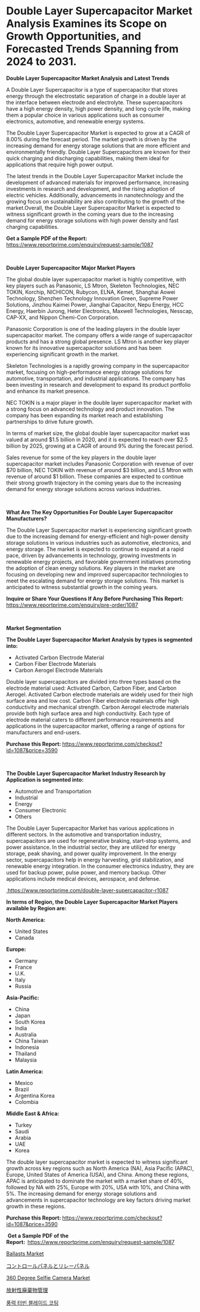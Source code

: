 <p><h1>Double Layer Supercapacitor Market Analysis Examines its Scope on Growth Opportunities, and Forecasted Trends Spanning from 2024 to 2031.</h1></p><p><strong>Double Layer Supercapacitor Market Analysis and Latest Trends</strong></p>
<p><p>A Double Layer Supercapacitor is a type of supercapacitor that stores energy through the electrostatic separation of charge in a double layer at the interface between electrode and electrolyte. These supercapacitors have a high energy density, high power density, and long cycle life, making them a popular choice in various applications such as consumer electronics, automotive, and renewable energy systems.</p><p>The Double Layer Supercapacitor Market is expected to grow at a CAGR of 8.00% during the forecast period. The market growth is driven by the increasing demand for energy storage solutions that are more efficient and environmentally friendly. Double Layer Supercapacitors are known for their quick charging and discharging capabilities, making them ideal for applications that require high power output.</p><p>The latest trends in the Double Layer Supercapacitor Market include the development of advanced materials for improved performance, increasing investments in research and development, and the rising adoption of electric vehicles. Additionally, advancements in nanotechnology and the growing focus on sustainability are also contributing to the growth of the market.Overall, the Double Layer Supercapacitor Market is expected to witness significant growth in the coming years due to the increasing demand for energy storage solutions with high power density and fast charging capabilities.</p></p>
<p><strong>Get a Sample PDF of the Report:&nbsp;</strong> <a href="https://www.reportprime.com/enquiry/request-sample/1087">https://www.reportprime.com/enquiry/request-sample/1087</a></p>
<p>&nbsp;</p>
<p><strong>Double Layer Supercapacitor Major Market Players</strong></p>
<p><p>The global double layer supercapacitor market is highly competitive, with key players such as Panasonic, LS Mtron, Skeleton Technologies, NEC TOKIN, Korchip, NICHICON, Rubycon, ELNA, Kemet, Shanghai Aowei Technology, Shenzhen Technology Innovation Green, Supreme Power Solutions, Jinzhou Kaimei Power, Jianghai Capacitor, Nepu Energy, HCC Energy, Haerbin Jurong, Heter Electronics, Maxwell Technologies, Nesscap, CAP-XX, and Nippon Chemi-Con Corporation.</p><p>Panasonic Corporation is one of the leading players in the double layer supercapacitor market. The company offers a wide range of supercapacitor products and has a strong global presence. LS Mtron is another key player known for its innovative supercapacitor solutions and has been experiencing significant growth in the market.</p><p>Skeleton Technologies is a rapidly growing company in the supercapacitor market, focusing on high-performance energy storage solutions for automotive, transportation, and industrial applications. The company has been investing in research and development to expand its product portfolio and enhance its market presence.</p><p>NEC TOKIN is a major player in the double layer supercapacitor market with a strong focus on advanced technology and product innovation. The company has been expanding its market reach and establishing partnerships to drive future growth.</p><p>In terms of market size, the global double layer supercapacitor market was valued at around $1.5 billion in 2020, and it is expected to reach over $2.5 billion by 2025, growing at a CAGR of around 9% during the forecast period.</p><p>Sales revenue for some of the key players in the double layer supercapacitor market includes Panasonic Corporation with revenue of over $70 billion, NEC TOKIN with revenue of around $3 billion, and LS Mtron with revenue of around $1 billion. These companies are expected to continue their strong growth trajectory in the coming years due to the increasing demand for energy storage solutions across various industries.</p></p>
<p>&nbsp;</p>
<p><strong>What Are The Key Opportunities For Double Layer Supercapacitor Manufacturers?</strong></p>
<p><p>The Double Layer Supercapacitor market is experiencing significant growth due to the increasing demand for energy-efficient and high-power density storage solutions in various industries such as automotive, electronics, and energy storage. The market is expected to continue to expand at a rapid pace, driven by advancements in technology, growing investments in renewable energy projects, and favorable government initiatives promoting the adoption of clean energy solutions. Key players in the market are focusing on developing new and improved supercapacitor technologies to meet the escalating demand for energy storage solutions. This market is anticipated to witness substantial growth in the coming years.</p></p>
<p><strong>Inquire or Share Your Questions If Any Before Purchasing This Report:</strong> <a href="https://www.reportprime.com/enquiry/pre-order/1087">https://www.reportprime.com/enquiry/pre-order/1087</a></p>
<p>&nbsp;</p>
<p><strong>Market Segmentation</strong></p>
<p><strong>The Double Layer Supercapacitor Market Analysis by types is segmented into:</strong></p>
<p><ul><li>Activated Carbon Electrode Material</li><li>Carbon Fiber Electrode Materials</li><li>Carbon Aerogel Electrode Materials</li></ul></p>
<p><p>Double layer supercapacitors are divided into three types based on the electrode material used: Activated Carbon, Carbon Fiber, and Carbon Aerogel. Activated Carbon electrode materials are widely used for their high surface area and low cost. Carbon Fiber electrode materials offer high conductivity and mechanical strength. Carbon Aerogel electrode materials provide both high surface area and high conductivity. Each type of electrode material caters to different performance requirements and applications in the supercapacitor market, offering a range of options for manufacturers and end-users.</p></p>
<p><strong>Purchase this Report:&nbsp;</strong><a href="https://www.reportprime.com/checkout?id=1087&price=3590">https://www.reportprime.com/checkout?id=1087&price=3590</a></p>
<p>&nbsp;</p>
<p><strong>The Double Layer Supercapacitor Market Industry Research by Application is segmented into:</strong></p>
<p><ul><li>Automotive and Transportation</li><li>Industrial</li><li>Energy</li><li>Consumer Electronic</li><li>Others</li></ul></p>
<p><p>The Double Layer Supercapacitor Market has various applications in different sectors. In the automotive and transportation industry, supercapacitors are used for regenerative braking, start-stop systems, and power assistance. In the industrial sector, they are utilized for energy storage, peak shaving, and power quality improvement. In the energy sector, supercapacitors help in energy harvesting, grid stabilization, and renewable energy integration. In the consumer electronics industry, they are used for backup power, pulse power, and memory backup. Other applications include medical devices, aerospace, and defense.</p></p>
<p><a href="https://www.reportprime.com/double-layer-supercapacitor-r1087">&nbsp;https://www.reportprime.com/double-layer-supercapacitor-r1087</a></p>
<p><strong>In terms of Region, the Double Layer Supercapacitor Market Players available by Region are:</strong></p>
<p>
    <p> <strong> North America: </strong>
        <ul>
            <li>United States</li>
            <li>Canada</li>
        </ul>
        </p> 
    <p> <strong> Europe: </strong>
        <ul>
            <li>Germany</li>
            <li>France</li>
            <li>U.K.</li>
            <li>Italy</li>
            <li>Russia</li>
        </ul>
        </p> 
    <p> <strong> Asia-Pacific: </strong>
        <ul>
            <li>China</li>
            <li>Japan</li>
            <li>South Korea</li>
            <li>India</li>
            <li>Australia</li>
            <li>China Taiwan</li>
            <li>Indonesia</li>
            <li>Thailand</li>
            <li>Malaysia</li>
        </ul>
        </p> 
    <p> <strong> Latin America: </strong>
        <ul>
            <li>Mexico</li>
            <li>Brazil</li>
            <li>Argentina Korea</li>
            <li>Colombia</li>
        </ul>
        </p> 
    <p> <strong> Middle East & Africa: </strong>
        <ul>
            <li>Turkey</li>
            <li>Saudi</li>
            <li>Arabia</li>
            <li>UAE</li>
            <li>Korea</li>
        </ul>
    </p>
    </p>
<p><p>The double layer supercapacitor market is expected to witness significant growth across key regions such as North America (NA), Asia Pacific (APAC), Europe, United States of America (USA), and China. Among these regions, APAC is anticipated to dominate the market with a market share of 40%, followed by NA with 25%, Europe with 20%, USA with 10%, and China with 5%. The increasing demand for energy storage solutions and advancements in supercapacitor technology are key factors driving market growth in these regions.</p></p>
<p><strong>Purchase this Report: </strong><a href="https://www.reportprime.com/checkout?id=1087&price=3590">https://www.reportprime.com/checkout?id=1087&price=3590</a></p>
<p>&nbsp;<strong>Get a Sample PDF of the Report:&nbsp;&nbsp;</strong><a href="https://www.reportprime.com/enquiry/request-sample/1087">https://www.reportprime.com/enquiry/request-sample/1087</a></p>
<p><strong></strong></p>
<p><p><a href="https://github.com/DeonteStanton2023/Market-Research-Report-List-1/blob/main/ballasts-market.md">Ballasts Market</a></p><p><a href="https://github.com/EmoryYundt1935/Market-Research-Report-List-1/blob/main/982849370872.md">コントロールパネルとリレーパネル</a></p><p><a href="https://github.com/ZackaryHalvorson2023/Market-Research-Report-List-1/blob/main/360-degree-selfie-camera-market.md">360 Degree Selfie Camera Market</a></p><p><a href="https://github.com/mm14022023/Market-Research-Report-List-1/blob/main/352513870873.md">放射性廃棄物管理</a></p><p><a href="https://github.com/JosefaRice/Market-Research-Report-List-1/blob/main/361664868376.md">풍력 터빈 블레이드 코팅</a></p></p>